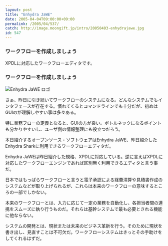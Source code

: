 ```yaml
---
layout: post
title: "Enhydra JaWE"
date: 2005-04-04T09:00:00+09:00
permalink: /2005/04/537/
catch: http://image.moongift.jp/intro/20050403-enhydrajawe.jpg
id: 547
---
```

### ワークフローを作成しましょう
  
XPDLに対応したワークフローエディタです。  
<!--more-->  

### ワークフローを作成しましょう
  

![Enhydra JaWE ロゴ](http://image.moongift.jp/intro/20050403-enhydrajawe.jpg "Enhydra JaWE ロゴ")

  

さぁ、昨日に引き続いてワークフローのシステムになる。どんなシステムでもインタフェースが存在する。慣れてくるとコマンドラインでも十分だが、初めはGUIのが理解しやすい事は多々ある。

  

特に業務フローの定義となると、GUIの方が良い。ボトルネックになるポイントも分かりやすいし、ユーザ側の情報整理にも役立つだろう。

  

本日紹介するオープンソース・ソフトウェアはEnhydra JaWE、昨日紹介したEnhydra Sharkに利用できるワークフローエディタだ。

  

Enhydra JaWEは昨日紹介した規格、XPDLに対応している。逆に言えばXPDLに対応したワークフローエンジンであれば区別無く利用できるエディタと言う事だ。

  

日本ではもっぱらワークフローと言うと電子承認による経費清算や見積書作成のシステムなどが取り上げられるが、これらは本来のワークフローの意味するところの一部でしかない。

  

本来のワークフローとは、入力に応じて一定の業務を自動化し、各担当者間の連携をスムーズに執り行うものだ。それらは基幹システムで最も必要とされる機能に他ならない。

  

システムの開発とは、現状または未来のビジネス革新を行う。そのために現状を書き出し、見直すことは不可欠だ。ワークフローシステムはきっとその手助けをしてくれるはずだ。

